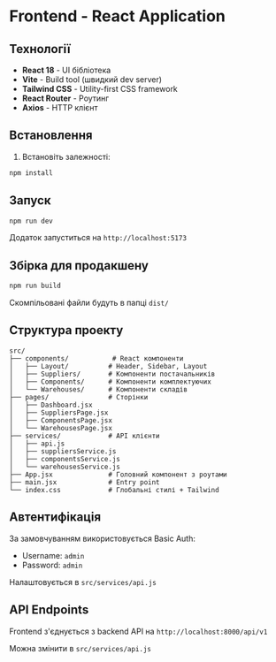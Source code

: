 # Frontend - React Application

## Технології

- **React 18** - UI бібліотека
- **Vite** - Build tool (швидкий dev server)
- **Tailwind CSS** - Utility-first CSS framework
- **React Router** - Роутинг
- **Axios** - HTTP клієнт

## Встановлення

1. Встановіть залежності:
```bash
npm install
```

## Запуск

```bash
npm run dev
```

Додаток запуститься на `http://localhost:5173`

## Збірка для продакшену

```bash
npm run build
```

Скомпільовані файли будуть в папці `dist/`

## Структура проекту

```
src/
├── components/           # React компоненти
│   ├── Layout/          # Header, Sidebar, Layout
│   ├── Suppliers/       # Компоненти постачальників
│   ├── Components/      # Компоненти комплектуючих
│   └── Warehouses/      # Компоненти складів
├── pages/               # Сторінки
│   ├── Dashboard.jsx
│   ├── SuppliersPage.jsx
│   ├── ComponentsPage.jsx
│   └── WarehousesPage.jsx
├── services/            # API клієнти
│   ├── api.js
│   ├── suppliersService.js
│   ├── componentsService.js
│   └── warehousesService.js
├── App.jsx              # Головний компонент з роутами
├── main.jsx             # Entry point
└── index.css            # Глобальні стилі + Tailwind

```

## Автентифікація

За замовчуванням використовується Basic Auth:
- Username: `admin`
- Password: `admin`

Налаштовується в `src/services/api.js`

## API Endpoints

Frontend з'єднується з backend API на `http://localhost:8000/api/v1`

Можна змінити в `src/services/api.js`
